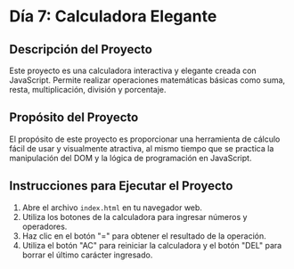 # Día 7: Calculadora Elegante

## Descripción del Proyecto
Este proyecto es una calculadora interactiva y elegante creada con JavaScript. Permite realizar operaciones matemáticas básicas como suma, resta, multiplicación, división y porcentaje.

## Propósito del Proyecto
El propósito de este proyecto es proporcionar una herramienta de cálculo fácil de usar y visualmente atractiva, al mismo tiempo que se practica la manipulación del DOM y la lógica de programación en JavaScript.

## Instrucciones para Ejecutar el Proyecto
1. Abre el archivo `index.html` en tu navegador web.
2. Utiliza los botones de la calculadora para ingresar números y operadores.
3. Haz clic en el botón "=" para obtener el resultado de la operación.
4. Utiliza el botón "AC" para reiniciar la calculadora y el botón "DEL" para borrar el último carácter ingresado.
